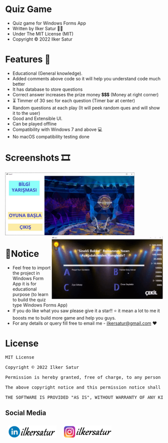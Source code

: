 # Quiz Game
- Quiz game for Windows Forms App
- Written by Ilker Satur 👨‍💻
- Under The MIT License (MIT)
- Copyright © 2022 Ilker Satur

# Features 🤍
- Educational (General knowledge).
- Added comments above code so it will help you understand code much better 
- It has database to store questions
- Correct answer increases the prize money 💲💲💲 (Money at right corner)
- ⏳ Timmer of 30 sec for each question (Timer bar at center)
- Random questions at each play (It will peek random ques and will show it to the user)
- Good and Extensible UI.
- Can be played offline 
- Compatibility with Windows 7 and above 💻
- No macOS compatibility testing done

# Screenshots 🎞
<div width=100%>
<img src='https://raw.githubusercontent.com/ilkersatur/Quiz-Game/main/img/mainpage.png' height=200px>
<img src='https://github.com/ilkersatur/Quiz-Game/blob/main/img/gameplay.gif?raw=true' height=200px align=right>
</div>



# 📌Notice
- Feel free to import the project in Windows Form App it is for educational purpose (to learn to build the quiz type Windows Forms App)
- If you do like what you saw please give it a star!! ⭐ it mean a lot to me it boosts me to build more game and help you guys.
- For any details or query fill free to email me - ilkersatur@gmail.com ❤️


# License 
<pre>
MIT License

Copyright ©️ 2022 Ilker Satur

Permission is hereby granted, free of charge, to any person obtaining a copy of this software and associated documentation files (the "Software"), to deal in the Software without restriction, including without limitation the rights to use, copy, modify, merge, publish, distribute, sublicense, and/or sell copies of the Software, and to permit persons to whom the Software is furnished to do so, subject to the following conditions:

The above copyright notice and this permission notice shall be included in all copies or substantial portions of the Software.

THE SOFTWARE IS PROVIDED "AS IS", WITHOUT WARRANTY OF ANY KIND, EXPRESS OR IMPLIED, INCLUDING BUT NOT LIMITED TO THE WARRANTIES OF MERCHANTABILITY, FITNESS FOR A PARTICULAR PURPOSE AND NONINFRINGEMENT. IN NO EVENT SHALL THE AUTHORS OR COPYRIGHT HOLDERS BE LIABLE FOR ANY CLAIM, DAMAGES OR OTHER LIABILITY, WHETHER IN AN ACTION OF CONTRACT, TORT OR OTHERWISE, ARISING FROM, OUT OF OR IN CONNECTION WITH THE SOFTWARE OR THE USE OR OTHER DEALINGS IN THE SOFTWARE. </pre>


## Social Media 
<div align="left">
<a href="https://www.linkedin.com/in/ilkersatur/" target="_blank"><img style="margin: 10px" src="https://github.com/ilkersatur/ilkersatur/blob/main/Icons/ln.png?raw=true" alt="Linkedin" height="40" /></a>  
<a href="https://www.instagram.com/ilkersatur/" target="_blank"><img style="margin: 10px" src="https://github.com/ilkersatur/ilkersatur/blob/main/Icons/inst.png?raw=true" alt="Instagram" height="40" /></a>
</div>
